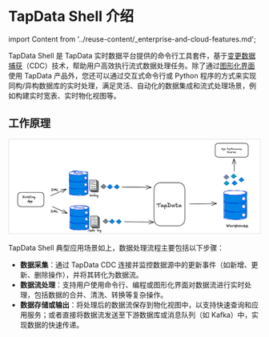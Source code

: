 # TapData Shell 介绍

import Content from '../reuse-content/_enterprise-and-cloud-features.md';

<Content />

TapData Shell 是 TapData 实时数据平台提供的命令行工具套件，基于[变更数据捕获](../introduction/change-data-capture-mechanism.md)（CDC）技术，帮助用户高效执行流式数据处理任务。除了通过[图形化界面](../user-guide/data-development/create-task.md)使用 TapData 产品外，您还可以通过交互式命令行或 Python 程序的方式来实现同构/异构数据库的实时处理，满足灵活、自动化的数据集成和流式处理场景，例如构建实时宽表、实时物化视图等。

## 工作原理

![TapData Shell 工作原理](../images/tapshell_introduction.png)

TapData Shell 典型应用场景如上，数据处理流程主要包括以下步骤：

- **数据采集**：通过 TapData CDC 连接并监控数据源中的更新事件（如新增、更新、删除操作），并将其转化为数据流。
- **数据流处理**：支持用户使用命令行、编程或图形化界面对数据流进行实时处理，包括数据的合并、清洗、转换等复杂操作。
- **数据存储或输出**：将处理后的数据流保存到物化视图中，以支持快速查询和应用服务；或者直接将数据流发送至下游数据库或消息队列（如 Kafka）中，实现数据的快速传递。

